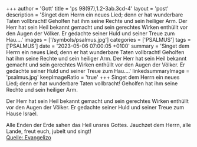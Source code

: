 +++
author = 'Gott'
title = 'ps 98(97),1.2-3ab.3cd-4'
layout = 'post'
description = 'Singet dem Herrn ein neues Lied; denn er hat wunderbare Taten vollbracht! Geholfen hat ihm seine Rechte und sein heiliger Arm.  Der Herr hat sein Heil bekannt gemacht und sein gerechtes Wirken enthüllt vor den Augen der Völker. Er gedachte seiner Huld und seiner Treue zum Hau....'
images = ['/symbols/psalmus.jpg']
categories = ['PSALMUS']
tags = ['PSALMUS']
date = '2023-05-06 07:00:05 +0100'
summary = 'Singet dem Herrn ein neues Lied; denn er hat wunderbare Taten vollbracht! Geholfen hat ihm seine Rechte und sein heiliger Arm.  Der Herr hat sein Heil bekannt gemacht und sein gerechtes Wirken enthüllt vor den Augen der Völker. Er gedachte seiner Huld und seiner Treue zum Hau....'
linkedsummaryImage = 'psalmus.jpg'
keepImageRatio = 'true'
+++
Singet dem Herrn ein neues Lied;
denn er hat wunderbare Taten vollbracht!
Geholfen hat ihm seine Rechte
und sein heiliger Arm.

Der Herr hat sein Heil bekannt gemacht
und sein gerechtes Wirken enthüllt vor den Augen der Völker.
Er gedachte seiner Huld
und seiner Treue zum Hause Israel.<!--more-->

Alle Enden der Erde
sahen das Heil unsres Gottes.
Jauchzet dem Herrn, alle Lande,
freut euch, jubelt und singt!<br> [Quelle: Evangelizo](https://evangeliumtagfuertag.org/DE/gospel)